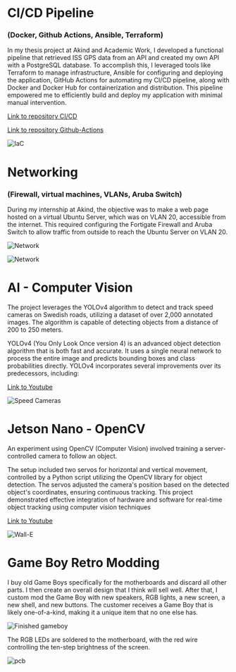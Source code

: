 # CI/CD Pipeline 
### (Docker, Github Actions, Ansible, Terraform) 

In my thesis project at Akind and Academic Work, I developed a functional pipeline that retrieved ISS GPS data from an API and created my own API with a PostgreSQL database. To accomplish this, I leveraged tools like Terraform to manage infrastructure, Ansible for configuring and deploying the application, GitHub Actions for automating my CI/CD pipeline, along with Docker and Docker Hub for containerization and distribution. This pipeline empowered me to efficiently build and deploy my application with minimal manual intervention.

[Link to repository CI/CD ](https://github.com/aCybernomad/akind-cicd)

[Link to repository Github-Actions ](https://github.com/aCybernomad/actions.git)

![IaC](https://github.com/aCybernomad/Projekt/assets/148804486/1f5e8914-168d-4e38-8f8b-da7dd6563d9e)


# Networking
### (Firewall, virtual machines, VLANs, Aruba Switch) 

During my internship at Akind, the objective was to make a web page hosted on a virtual Ubuntu Server, which was on VLAN 20, accessible from the internet. This required configuring the Fortigate Firewall and Aruba Switch to allow traffic from outside to reach the Ubuntu Server on VLAN 20.

![Network](https://github.com/aCybernomad/Projekt/assets/148804486/72ecea23-85f3-441f-aacd-45b347c7b2bb)

![Network](https://github.com/aCybernomad/Projekt/assets/148804486/7d86e762-42ba-4ca2-bb52-2d52b9cb4080)


# AI - Computer Vision
The project leverages the YOLOv4 algorithm to detect and track speed cameras on Swedish roads, utilizing a dataset of over 2,000 annotated images. The algorithm is capable of detecting objects from a distance of 200 to 250 meters.

YOLOv4 (You Only Look Once version 4) is an advanced object detection algorithm that is both fast and accurate. It uses a single neural network to process the entire image and predicts bounding boxes and class probabilities directly. YOLOv4 incorporates several improvements over its predecessors, including:

[Link to Youtube ](https://www.youtube.com/watch?v=s2JpXa-B5aQ)

![Speed Cameras](https://github.com/aCybernomad/Projekt/assets/148804486/df7cbc5b-0817-44c4-98ce-d3753b948119)

# Jetson Nano - OpenCV

An experiment using OpenCV (Computer Vision) involved training a server-controlled camera to follow an object. 

The setup included two servos for horizontal and vertical movement, controlled by a Python script utilizing the OpenCV library for object detection. The servos adjusted the camera's position based on the detected object's coordinates, ensuring continuous tracking. This project demonstrated effective integration of hardware and software for real-time object tracking using computer vision techniques​ 

[Link to Youtube ](https://www.youtube.com/watch?v=ixaLQBo2JrQ)

![Wall-E](https://github.com/aCybernomad/Projekt/assets/148804486/05666c52-b9a0-427c-a095-b8ed2c1eeee2)


# Game Boy Retro Modding

I buy old Game Boys specifically for the motherboards and discard all other parts. I then create an overall design that I think will sell well. After that, I custom mod the Game Boy with new speakers, RGB lights, a new screen, a new shell, and new buttons. The customer receives a Game Boy that is likely one-of-a-kind, making it a unique item that no one else has.

![Finished gameboy](https://github.com/aCybernomad/Projekt/assets/148804486/b5d9d1ce-7f15-4434-86b9-534578f0aca6)

The RGB LEDs are soldered to the motherboard, with the red wire controlling the ten-step brightness of the screen.

![pcb](https://github.com/aCybernomad/Projekt/assets/148804486/d44d7eba-231d-4c6a-8b81-d5ffd7adcba0)



